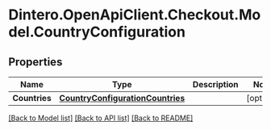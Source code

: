 # Dintero.OpenApiClient.Checkout.Model.CountryConfiguration

## Properties

Name | Type | Description | Notes
------------ | ------------- | ------------- | -------------
**Countries** | [**CountryConfigurationCountries**](CountryConfigurationCountries.md) |  | [optional] 

[[Back to Model list]](../README.md#documentation-for-models) [[Back to API list]](../README.md#documentation-for-api-endpoints) [[Back to README]](../README.md)

